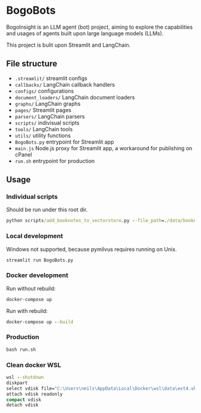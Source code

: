# BogoBots

BogoInsight is an LLM agent (bot) project, aiming to explore the capabilities and usages of agents built upon large language models (LLMs).

This project is bulit upon Streamlit and LangChain.

## File structure

- `.streamlit/` streamlit configs
- `callbacks/` LangChain callback handlers
- `configs/` configurations
- `document_loaders/` LangChain document loaders
- `graphs/` LangChain graphs
- `pages/` Streamlit pages
- `parsers/` LangChain parsers
- `scripts/` indivisual scripts
- `tools/` LangChain tools
- `utils/` utility functions
- `BogoBots.py` entrypoint for Streamlit app
- `main.js` Node.js proxy for Streamlit app, a workaround for publishing on cPanel
- `run.sh` entrypoint for production

## Usage

### Individual scripts

Should be run under this root dir.

```cmd
python scripts/add_booknotes_to_vectorstore.py --file_path=./data/booknotes/haodang2000.txt --book_name="浩荡两千年：中国企业公元前7世纪~1869年"
```

### Local development

Windows not supported, because pymilvus requires running on Unix.

```cmd
streamlit run BogoBots.py
```

### Docker development

Run without rebuild:

```cmd
docker-compose up
```

Run with rebuild:

```cmd
docker-compose up --build
```

### Production

```cmd
bash run.sh
```

### Clean docker WSL

```cmd
wsl --shutdown
diskpart
select vdisk file="C:\Users\neils\AppData\Local\Docker\wsl\data\ext4.vhdx"
attach vdisk readonly
compact vdisk
detach vdisk
```